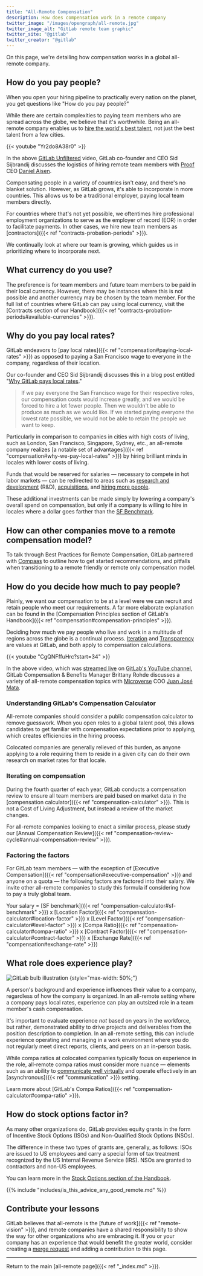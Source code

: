 ```yaml
---
title: "All-Remote Compensation"
description: How does compensation work in a remote company
twitter_image: "/images/opengraph/all-remote.jpg"
twitter_image_alt: "GitLab remote team graphic"
twitter_site: "@gitlab"
twitter_creator: "@gitlab"
---
```


On this page, we're detailing how compensation works in a global all-remote company.

## How do you pay people?

When you open your hiring pipeline to practically every nation on the planet, you get questions like "How do you pay people?"

While there are certain complexities to paying team members who are spread across the globe, we believe that it's worthwhile. Being an all-remote company enables us to [hire the world's best talent](hiring/), not just the best talent from a few cities.

{{< youtube "Yr2do8A38r0" >}}

In the above [GitLab Unfiltered](https://www.youtube.com/channel/UCMtZ0sc1HHNtGGWZFDRTh5A) video, GitLab co-founder and CEO Sid Sijbrandij discusses the logistics of hiring remote team members with [Proof](https://prooftrading.com/) CEO [Daniel Aisen](https://twitter.com/dcaisen).

Compensating people in a variety of countries isn't easy, and there's no blanket solution. However, as GitLab grows, it's able to incorporate in more countries. This allows us to be a traditional employer, paying local team members directly.

For countries where that's not yet possible, we oftentimes hire professional employment organizations to serve as the employer of record (EOR) in order to facilitate payments. In other cases, we hire new team members as [contractors]({{< ref "contracts-probation-periods" >}}).

We continually look at where our team is growing, which guides us in prioritizing where to incorporate next.

## What currency do you use?

The preference is for team members and future team members to be paid in their local currency. However, there may be instances where this is not possible and another currency may be chosen by the team member. For the full list of countries where GitLab can pay using local currency, visit the [Contracts section of our Handbook]({{< ref "contracts-probation-periods#available-currencies" >}}).

## Why do you pay local rates?

GitLab endeavors to [pay local rates]({{< ref "compensation#paying-local-rates" >}}) as opposed to paying a San Francisco wage to everyone in the company, regardless of their location.

Our co-founder and CEO Sid Sijbrandij discusses this in a blog post entitled "[Why GitLab pays local rates](https://about.gitlab.com/blog/2019/02/28/why-we-pay-local-rates/)."

> If we pay everyone the San Francisco wage for their respective roles, our compensation costs would increase greatly, and we would be forced to hire a lot fewer people. Then we wouldn't be able to produce as much as we would like. If we started paying everyone the lowest rate possible, we would not be able to retain the people we want to keep.

Particularly in comparison to companies in cities with high costs of living, such as London, San Francisco, Singapore, Sydney, etc., an all-remote company realizes [a notable set of advantages]({{< ref "compensation#why-we-pay-local-rates" >}}) by hiring brilliant minds in locales with lower costs of living.

Funds that would be reserved for salaries — necessary to compete in hot labor markets — can be redirected to areas such as [research and development](https://about.gitlab.com/blog/2018/06/12/how-ux-research-impacts-product-decisions/) (R&D), [acquisitions](/handbook/acquisitions/), and [hiring more people](https://about.gitlab.com/jobs/).

These additional investments can be made simply by lowering a company's overall spend on compensation, but only if a company is willing to hire in locales where a dollar goes farther than the [SF Benchmark](/handbook/total-rewards/compensation/compensation-calculator#sf-benchmark).

## How can other companies move to a remote compensation model?

To talk through Best Practices for Remote Compensation, GitLab partnered with [Compaas](https://web.archive.org/web/20230327015045/https://www2.compa.as/gitlab) to outline how to get started recommendations, and pitfalls when transitioning to a remote friendly or remote only compensation model.

## How do you decide how much to pay people?

Plainly, we want our compensation to be at a level were we can recruit and retain people who meet our requirements. A far more elaborate explanation can be found in the [Compensation Principles section of GitLab's Handbook]({{< ref "compensation#compensation-principles" >}}).

Deciding how much we pay people who live and work in a multitude of regions across the globe is a continual process. [Iteration](/handbook/values/#iteration) and [Transparency](/handbook/values/#transparency) are values at GitLab, and both apply to compensation calculations.

{{< youtube "CgQNFffuHrc?start=34" >}}

In the above video, which was [streamed live](https://www.youtube.com/watch?v=CgQNFffuHrc) on [GitLab's YouTube channel](https://www.youtube.com/channel/UCnMGQ8QHMAnVIsI3xJrihhg), GitLab Compensation & Benefits Manager Brittany Rohde discusses a variety of all-remote compensation topics with [Microverse](https://www.microverse.org/) COO [Juan José Mata](https://www.linkedin.com/in/jjmata).

### Understanding GitLab's Compensation Calculator

All-remote companies should consider a public compensation calculator to remove guesswork. When you open roles to a global talent pool, this allows candidates to get familiar with compensation expectations prior to applying, which creates efficiencies in the hiring process.

Colocated companies are generally relieved of this burden, as anyone applying to a role requiring them to reside in a given city can do their own research on market rates for that locale.

### Iterating on compensation

During the fourth quarter of each year, GitLab conducts a compensation review to ensure all team members are paid based on market data in the [compensation calculator]({{< ref "compensation-calculator" >}}). This is not a Cost of Living Adjustment, but instead a review of the market changes.

For all-remote companies looking to enact a similar process, please study our [Annual Compensation Review]({{< ref "compensation-review-cycle#annual-compensation-review" >}}).

### Factoring the factors

For GitLab team members — with the exception of [Executive Compensation]({{< ref "compensation#executive-compensation" >}}) and anyone on a quota — the following factors are factored into their salary. We invite other all-remote companies to study this formula if considering how to pay a truly global team.

Your salary = [SF benchmark]({{< ref "compensation-calculator#sf-benchmark" >}}) x [Location Factor]({{< ref "compensation-calculator#location-factor" >}}) x [Level Factor]({{< ref "compensation-calculator#level-factor" >}}) x [Compa Ratio]({{< ref "compensation-calculator#compa-ratio" >}}) x [Contract Factor]({{< ref "compensation-calculator#contract-factor" >}}) x [Exchange Rate]({{< ref "compensation#exchange-rate" >}})

## What role does experience play?

![GitLab bulb illustration](/images/all-remote/gitlab-collaboration-illustration.jpg)
{style="max-width: 50%;"}

A person's background and experience influences their value to a company, regardless of how the company is organized. In an all-remote setting where a company pays local rates, experience can play an outsized role in a team member's cash compensation.

It's important to evaluate experience *not* based on years in the workforce, but rather, demonstrated ability to drive projects and deliverables from the position description to completion. In an all-remote setting, this can include experience operating and managing in a work environment where you do not regularly meet direct reports, clients, and peers on an in-person basis.

While compa ratios at colocated companies typically focus on experience in the role, all-remote compa ratios must consider more nuance — elements such as an ability to [communicate well virtually](https://about.gitlab.com/blog/2019/08/05/tips-for-mastering-video-calls/) and operate effectively in an [asynchronous]({{< ref "communication" >}}) setting.

Learn more about [GitLab's Compa Ratios]({{< ref "compensation-calculator#compa-ratio" >}}).

## How do stock options factor in?

As many other organizations do, GitLab provides equity grants in the form of Incentive Stock Options (ISOs) and Non-Qualified Stock Options (NSOs).

The difference in these two types of grants are, generally, as follows: ISOs are issued to US employees and carry a special form of tax treatment recognized by the US Internal Revenue Service (IRS). NSOs are granted to contractors and non-US employees.

You can learn more in the [Stock Options section of the Handbook](/handbook/total-rewards/stock-options/).

{{% include "includes/is_this_advice_any_good_remote.md" %}}

## Contribute your lessons

GitLab believes that all-remote is the [future of work]({{< ref "remote-vision" >}}), and remote companies have a shared responsibility to show the way for other organizations who are embracing it. If you or your company has an experience that would benefit the greater world, consider creating a [merge request](https://docs.gitlab.com/ee/user/project/merge_requests/) and adding a contribution to this page.

---

Return to the main [all-remote page]({{< ref "_index.md" >}}).
